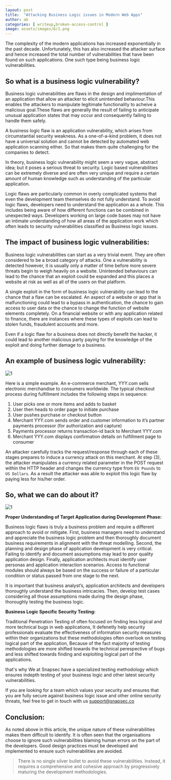 ```yaml
---
layout: post
title:  "Attacking Business Logic issues in Modern Web Apps"
author: ab
categories: [ writeup,broken-access-control ]
image: assets/images/6/1.png
---
```




The complexity of the modern applications has increased exponentially in the past decade. Unfortunately, this has also increased the attacker surface and hence increased the total number of vulnerabilities that have been found on such applications. One such type being business logic vulnerabilities.


## So what is a business logic vulnerability?

Business logic vulnerabilities are flaws in the design and implimentation of an application that allow an attacker to elicit unintended behaviour.This enables the attackers to manipulate legitimate functionality to acheive a malicious goal.These flaws are generally the result of failing to anticipate unusual application states that may occur and consequently failing to handle them safely. 

A business logic flaw is an application vulnerability, which arises from circumstantial security weakness. As a one-of-a-kind problem, it does not have a universal solution and cannot be detected by automated web application scanning either. So that makes them quite challenging for the companies to detect.

In theory, business logic vulnerability might seem a very vague, abstract idea; but it poses a serious threat to security. Logic based vulnerabilities can be extremely diverse and are often very unique and require a certain amount of human knowledge such as understanding of the particular application. 

Logic flaws are particularly common in overly complicated systems that even the development team themselves do not fully understand. To avoid logic flaws, developers need to understand the application as a whole. This includes being aware of how different functions can be combined in unexpected ways. Developers working on large code bases may not have an intimate understanding of how all areas of the application work which often leads to security vulnerabilities classified as Business logic issues.


## The impact of business logic vulnerabilities:

Business logic vulnerabilities can start as a very trivial event. They are often considered to be a broad category of attacks. One a vulnerability is detected however, it is usually only a matter of time before more severe threats begin to weigh heavily on a website. Unintended behaviours can lead to the chance that an exploit could be expanded and this places a website at risk as well as all of the users on that platform. 

A single exploit in the form of business logic vulnerability can lead to the chance that a flaw can be escalated. An aspect of a website or app that is malfunctioning could lead to a bypass in authentication, the chance to gain access to user data or the chance to change the function of website elements completely. On a financial website or with any application related to finance, there are instances where these types of exploits can lead to stolen funds, fraudulent accounts and more. 

Even if a logic flaw for a business does not directly benefit the hacker, it could lead to another malicious party paying for the knowledge of the exploit and doing further damage to a business. 



## An example of business logic vulnerability:

![1](/blog/assets/images/6/3.png)

Here is a simple example.
An e-commerce merchant, YYY.com sells electronic merchandise to consumers worldwide. The typical checkout process during fulfillment includes the following steps in sequence:

1. User picks one or more items and adds to basket 
2. User then heads to order page to initiate purchase 
3. User pushes purchase or checkout button 
4. Merchant YYY.com sends order and customer information to it’s partner payments processor (for authorization and capture) 
5. Payments processor returns transaction-id back to Merchant YYY.com 
6. Merchant YYY.com displays confirmation details on fulfillment page to consumer 

An attacker carefully tracks the request/response through each of these stages prepares to induce a currency attack on this merchant.
At step (3), the attacker manipulates a currency related parameter in the POST request within the HTTP header and changes the currency type from `EU Pounds` to `US Dollars`. As a result the attacker was able to exploit this logic flaw by paying less for his/her order.


## So, what we can do about it?

![1](/blog/assets/images/6/2.png)


__Proper Understanding of Target Application during Development Phase:__

Business logic flaws is truly a business problem and require a different approach to avoid or mitigate. First, business managers need to understand and appreciate the business logic problem and then thoroughly document business requirements in alignment with the threat modelling. Second, the planning and design phase of application development is very critical. Failing to identify and document assumptions may lead to poor quality application design. Finally, application architects must identify user personas and application interaction scenarios. Access to functional modules should always be based on the success or failure of a particular condition or status passed from one stage to the next.

It is important that business analyst’s, application architects and developers thoroughly understand the business intricacies. Then, develop test cases considering all those assumptions made during the design phase, thoroughly testing the business logic.


__Business Logic Specific Security Testing:__

Traditional Penetration Testing of often focused on finding less logical and more technical bugs in web applications, It defenetly help security professionals evaluate the effectiveness of information security measures within their organizations but these methodologies often overlook on testing logical part of the application, Because of the fact majority of testing methodologies are more shifted towards the technical perespective of bugs and less shifted towards finding and exploiting logical part of the applications.

that's why We at Snapsec have a specialized testing methodology which ensures indepth testing of your business logic and other latest security vulnerabilities.

If you are looking for a team which values your security and ensures that you are fully secure against business logic issue and other online security threats, feel free to get in touch with us [support@snapsec.co](mailto:support@snapsec.co)



## Conclusion:

As noted above in this article, the unique nature of these vulnerabilities makes them difficult to identify. It is often seen that the organisations choose to ignore such vulnerabilities blaming human errors on the part of the developers. Good design practices must be developed and implemented to ensure such vulnerabilities are avoided. 

> There is no single silver bullet to avoid these vulnerabilities. Instead, it requires a comprehensive and cohesive approach by progressively maturing the development methodologies.
